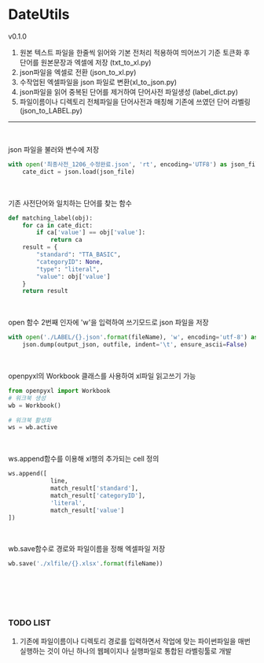 # **DateUtils**






v0.1.0<br>
1. 원본 텍스트 파일을 한줄씩 읽어와 기본 전처리 적용하여 띄어쓰기 기준 토큰화 후 단어를 원본문장과 엑셀에 저장 (txt_to_xl.py)<br>
2. json파일을 엑셀로 전환 (json_to_xl.py)<br> 
3. 수작업된 엑셀파일을 json 파일로 변환(xl_to_json.py)<br>
4. json파일을 읽어 중복된 단어를 제거하여 단어사전 파일생성 (label_dict.py) <br>
5. 파일이름이나 디렉토리 전체파일을 단어사전과 매칭해 기존에 쓰였던 단어 라벨링 (json_to_LABEL.py)

-------
<br>


       

json 파일을 불러와 변수에 저장
```python
with open('최종사전_1206_수정완료.json', 'rt', encoding='UTF8') as json_file:
    cate_dict = json.load(json_file)
```
<br>

기존 사전단어와 일치하는 단어를 찾는 함수
```python
def matching_label(obj):
    for ca in cate_dict:
        if ca['value'] == obj['value']:
            return ca
    result = {
        "standard": "TTA_BASIC",
		"categoryID": None,
		"type": "literal",
		"value": obj['value']
    }
    return result
```
<br>

open 함수 2번째 인자에 'w'을 입력하여 쓰기모드로 json 파일을 저장
```python
with open('./LABEL/{}.json'.format(fileName), 'w', encoding='utf-8') as outfile:
    json.dump(output_json, outfile, indent='\t', ensure_ascii=False)
```
<br>

openpyxl의 Workbook 클래스를 사용하여 xl파일 읽고쓰기 가능
```python
from openpyxl import Workbook
# 워크북 생성
wb = Workbook()
 
# 워크북 활성화
ws = wb.active
```
<br>

ws.append함수를 이용해 xl행의 추가되는  cell 정의
```python
ws.append([
            line,
            match_result['standard'],
            match_result['categoryID'],
            'literal',
            match_result['value']
])
```
<br>

wb.save함수로 경로와 파일이름을 정해 엑셀파일 저장
```python
wb.save('./xlfile/{}.xlsx'.format(fileName))
```
<br>


<br><br>

### TODO LIST
1. 기존에 파일이름이나 디렉토리 경로를 입력하면서 작업에 맞는 파이썬파일을 매번 실행하는 것이 아닌 하나의 웹페이지나 실행파일로 통합된 라벨링툴로 개발






